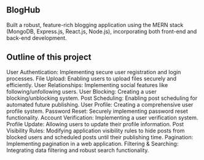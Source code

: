 ## BlogHub
Built a robust, feature-rich blogging application using the MERN stack (MongoDB, Express.js, React.js, Node.js), incorporating both front-end and back-end development.

## Outline of this project
User Authentication: Implementing secure user registration and login processes.
File Upload: Enabling users to upload files securely and efficiently.
User Relationships: Implementing social features like following/unfollowing users.
User Blocking: Creating a user blocking/unblocking system.
Post Scheduling: Enabling post scheduling for automated future publishing.
User Profile: Creating a comprehensive user profile system.
Password Reset: Securely implementing password reset functionality.
Account Verification: Implementing a user verification system.
Profile Update: Allowing users to update their profile information.
Post Visibility Rules: Modifying application visibility rules to hide posts from blocked users and scheduled posts until their publishing time.
Pagination: Implementing pagination in a web application.
Filtering & Searching: Integrating data filtering and robust search functionality.

